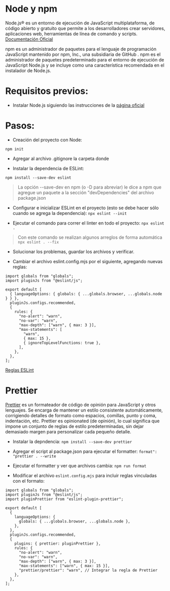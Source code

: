 # Node y npm

Node.js® es un entorno de ejecución de JavaScript multiplataforma, de código abierto y gratuito que permite a los desarrolladores crear servidores, aplicaciones web, herramientas de línea de comando y scripts. [Documentación Oficial](https://nodejs.org/es)

npm es un administrador de paquetes para el lenguaje de programación JavaScript mantenido por npm, Inc., una subsidiaria de GitHub . npm es el administrador de paquetes predeterminado para el entorno de ejecución de JavaScript Node.js y se incluye como una característica recomendada en el instalador de Node.js.

# Requisitos previos:
- Instalar Node.js siguiendo las instrucciones de la [página oficial](https://nodejs.org/es/download)

# Pasos:

- Creación del proyecto con Node:

`npm init` 

- Agregar al archivo .gitignore la carpeta donde 

- Instalar la dependencia de ESLint:

`npm install --save-dev eslint`

> La opción --save-dev en npm (o -D para abreviar) le dice a npm que agregue un paquete a la sección "devDependencies" del archivo package.json

- Configurar e inicializar ESLint en el proyecto (esto se debe hacer sólo cuando se agrega la dependencia):
`npx eslint --init`

- Ejecutar el comando para correr el linter en todo el proyecto:
`npx eslint .`
> Con este comando se realizan algunos arreglos de forma automática `npx eslint . --fix`

- Solucionar los problemas, guardar los archivos y verificar.

- Cambiar el archivo eslint.config.mjs por el siguiente, agregando nuevas reglas:
```
import globals from "globals";
import pluginJs from "@eslint/js";

export default [
  { languageOptions: { globals: { ...globals.browser, ...globals.node } } },
  pluginJs.configs.recommended,
  {
    rules: {
      "no-alert": "warn",
      "no-var": "warn",
      "max-depth": ["warn", { max: 3 }],
      "max-statements": [
        "warn",
        { max: 15 },
        { ignoreTopLevelFunctions: true },
      ],
    },
  },
];

```

[Reglas ESLint](https://eslint.org/docs/latest/rules/)

# Prettier
[Prettier](https://prettier.io/) es un formateador de código de opinión para JavaScript y otros lenguajes. Se encarga de mantener un estilo consistente automáticamente, corrigiendo detalles de formato como espacios, comillas, punto y coma, indentación, etc.
Prettier es opinionated (de opinión), lo cual significa que impone un conjunto de reglas de estilo predeterminadas, sin dejar demasiado margen para personalizar cada pequeño detalle.

- Instalar la depndencia:
`npm install --save-dev prettier`

- Agregar el script al package.json para ejecutar el formatter:
`format": "prettier . --write`

- Ejecutar el formatter y ver que archivos cambia:
`npm run format`

- Modificar el archivo `eslint.config.mjs` para incluir reglas vinculadas con el formato:

```
import globals from "globals";
import pluginJs from "@eslint/js";
import pluginPrettier from "eslint-plugin-prettier";

export default [
  {
    languageOptions: {
      globals: { ...globals.browser, ...globals.node },
    },
  },
  pluginJs.configs.recommended,
  {
    plugins: { prettier: pluginPrettier },
    rules: {
      "no-alert": "warn",
      "no-var": "warn",
      "max-depth": ["warn", { max: 3 }],
      "max-statements": ["warn", { max: 15 }],
      "prettier/prettier": "warn", // Integrar la regla de Prettier
    },
  },
];
```